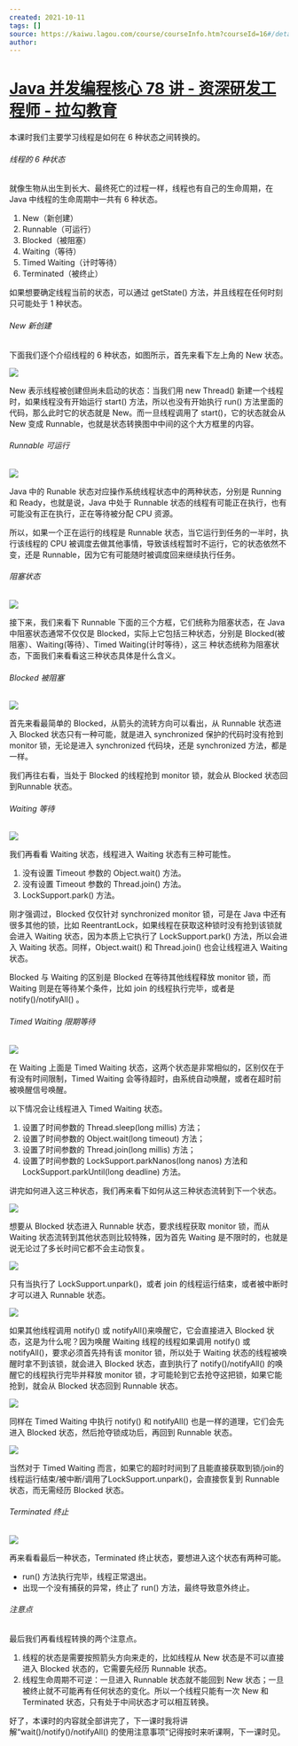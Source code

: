 ```yaml
---
created: 2021-10-11
tags: []
source: https://kaiwu.lagou.com/course/courseInfo.htm?courseId=16#/detail/pc?id=238
author: 
---
```


# [Java 并发编程核心 78 讲 - 资深研发工程师 - 拉勾教育](https://kaiwu.lagou.com/course/courseInfo.htm?courseId=16#/detail/pc?id=238)


本课时我们主要学习线程是如何在 6 种状态之间转换的。

###### 线程的 6 种状态

就像生物从出生到长大、最终死亡的过程一样，线程也有自己的生命周期，在 Java 中线程的生命周期中一共有 6 种状态。

1.  New（新创建）
2.  Runnable（可运行）
3.  Blocked（被阻塞）
4.  Waiting（等待）
5.  Timed Waiting（计时等待）
6.  Terminated（被终止）

如果想要确定线程当前的状态，可以通过 getState() 方法，并且线程在任何时刻只可能处于 1 种状态。

######  New 新创建 

下面我们逐个介绍线程的 6 种状态，如图所示，首先来看下左上角的 New 状态。

![](https://s0.lgstatic.com/i/image/M00/80/24/Ciqc1F_QfyaAFXAQAAD1xkYN7RE683.png)

New 表示线程被创建但尚未启动的状态：当我们用 new Thread() 新建一个线程时，如果线程没有开始运行 start() 方法，所以也没有开始执行 run() 方法里面的代码，那么此时它的状态就是 New。而一旦线程调用了 start()，它的状态就会从 New 变成 Runnable，也就是状态转换图中中间的这个大方框里的内容。

###### Runnable 可运行

![](https://s0.lgstatic.com/i/image/M00/80/24/Ciqc1F_Qfy2ACkrLAAD2DLkc2qw212.png)

Java 中的 Runable 状态对应操作系统线程状态中的两种状态，分别是 Running 和 Ready，也就是说，Java 中处于 Runnable 状态的线程有可能正在执行，也有可能没有正在执行，正在等待被分配 CPU 资源。

所以，如果一个正在运行的线程是 Runnable 状态，当它运行到任务的一半时，执行该线程的 CPU 被调度去做其他事情，导致该线程暂时不运行，它的状态依然不变，还是 Runnable，因为它有可能随时被调度回来继续执行任务。

###### 阻塞状态

![](https://s0.lgstatic.com/i/image/M00/80/24/Ciqc1F_QfzOAYoshAAD34kLRebs212.png)

接下来，我们来看下 Runnable 下面的三个方框，它们统称为阻塞状态，在 Java 中阻塞状态通常不仅仅是 Blocked，实际上它包括三种状态，分别是 Blocked(被阻塞）、Waiting(等待）、Timed Waiting(计时等待），这三 种状态统称为阻塞状态，下面我们来看看这三种状态具体是什么含义。 

###### Blocked 被阻塞

![](https://s0.lgstatic.com/i/image/M00/80/2F/CgqCHl_QfzmAT3mBAAD1O9cjB1Q393.png)

首先来看最简单的 Blocked，从箭头的流转方向可以看出，从 Runnable 状态进入 Blocked 状态只有一种可能，就是进入 synchronized 保护的代码时没有抢到 monitor 锁，无论是进入 synchronized 代码块，还是 synchronized 方法，都是一样。

我们再往右看，当处于 Blocked 的线程抢到 monitor 锁，就会从 Blocked 状态回到Runnable 状态。

###### Waiting 等待

![](https://s0.lgstatic.com/i/image/M00/80/24/Ciqc1F_Qfz6AROaIAAD0oNZDdx0700.png)

我们再看看 Waiting 状态，线程进入 Waiting 状态有三种可能性。

1.  没有设置 Timeout 参数的 Object.wait() 方法。
2.  没有设置 Timeout 参数的 Thread.join() 方法。
3.  LockSupport.park() 方法。

刚才强调过，Blocked 仅仅针对 synchronized monitor 锁，可是在 Java 中还有很多其他的锁，比如 ReentrantLock，如果线程在获取这种锁时没有抢到该锁就会进入 Waiting 状态，因为本质上它执行了 LockSupport.park() 方法，所以会进入 Waiting 状态。同样，Object.wait() 和 Thread.join() 也会让线程进入 Waiting 状态。

Blocked 与 Waiting 的区别是 Blocked 在等待其他线程释放 monitor 锁，而 Waiting 则是在等待某个条件，比如 join 的线程执行完毕，或者是 notify()/notifyAll() 。

###### Timed Waiting 限期等待

![](https://s0.lgstatic.com/i/image/M00/80/2F/CgqCHl_Qf0aASbDHAAD1VJbPv8c632.png)

在 Waiting 上面是 Timed Waiting 状态，这两个状态是非常相似的，区别仅在于有没有时间限制，Timed Waiting 会等待超时，由系统自动唤醒，或者在超时前被唤醒信号唤醒。

以下情况会让线程进入 Timed Waiting 状态。

1.  设置了时间参数的 Thread.sleep(long millis) 方法；
2.  设置了时间参数的 Object.wait(long timeout) 方法；
3.  设置了时间参数的 Thread.join(long millis) 方法；
4.  设置了时间参数的 LockSupport.parkNanos(long nanos) 方法和 LockSupport.parkUntil(long deadline) 方法。

讲完如何进入这三种状态，我们再来看下如何从这三种状态流转到下一个状态。

![](https://s0.lgstatic.com/i/image/M00/80/24/Ciqc1F_Qf02ALx3yAAD1Zwrli6c436.png)

想要从 Blocked 状态进入 Runnable 状态，要求线程获取 monitor 锁，而从 Waiting 状态流转到其他状态则比较特殊，因为首先 Waiting 是不限时的，也就是说无论过了多长时间它都不会主动恢复。

![](https://s0.lgstatic.com/i/image/M00/80/24/Ciqc1F_Qf1SABGoMAAD08byRpJo570.png)

只有当执行了 LockSupport.unpark()，或者 join 的线程运行结束，或者被中断时才可以进入 Runnable 状态。

![](https://s0.lgstatic.com/i/image/M00/80/24/Ciqc1F_Qf1qAWZ18AAD0WYzP5nY511.png)

如果其他线程调用 notify() 或 notifyAll()来唤醒它，它会直接进入 Blocked 状态，这是为什么呢？因为唤醒 Waiting 线程的线程如果调用 notify() 或 notifyAll()，要求必须首先持有该 monitor 锁，所以处于 Waiting 状态的线程被唤醒时拿不到该锁，就会进入 Blocked 状态，直到执行了 notify()/notifyAll() 的唤醒它的线程执行完毕并释放 monitor 锁，才可能轮到它去抢夺这把锁，如果它能抢到，就会从 Blocked 状态回到 Runnable 状态。

![](https://s0.lgstatic.com/i/image/M00/80/2F/CgqCHl_Qf1-AWhOjAAD1EwUX7NE880.png)

同样在 Timed Waiting 中执行 notify() 和 notifyAll() 也是一样的道理，它们会先进入 Blocked 状态，然后抢夺锁成功后，再回到 Runnable 状态。

![](https://s0.lgstatic.com/i/image/M00/80/24/Ciqc1F_Qf2SAdJKAAAD1noNKR4M217.png)

当然对于 Timed Waiting 而言，如果它的超时时间到了且能直接获取到锁/join的线程运行结束/被中断/调用了LockSupport.unpark()，会直接恢复到 Runnable 状态，而无需经历 Blocked 状态。

###### Terminated 终止

![](https://s0.lgstatic.com/i/image/M00/80/2F/CgqCHl_Qf2qAPdCTAAD1YUKiI1s598.png)

再来看看最后一种状态，Terminated 终止状态，要想进入这个状态有两种可能。

-   run() 方法执行完毕，线程正常退出。
-   出现一个没有捕获的异常，终止了 run() 方法，最终导致意外终止。

###### 注意点

最后我们再看线程转换的两个注意点。

1.  线程的状态是需要按照箭头方向来走的，比如线程从 New 状态是不可以直接进入 Blocked 状态的，它需要先经历 Runnable 状态。
2.  线程生命周期不可逆：一旦进入 Runnable 状态就不能回到 New 状态；一旦被终止就不可能再有任何状态的变化。所以一个线程只能有一次 New 和 Terminated 状态，只有处于中间状态才可以相互转换。

好了，本课时的内容就全部讲完了，下一课时我将讲解“wait()/notify()/notifyAll() 的使用注意事项”记得按时来听课啊，下一课时见。
